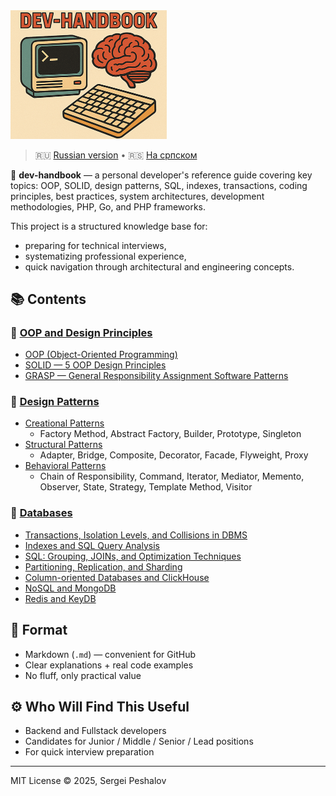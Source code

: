 
<img src="https://raw.githubusercontent.com/desfpc/dev-handbook/master/logo.png" alt="dev-handbook" width="250">

> 🇷🇺 [Russian version](README.ru.md) • 🇷🇸 [На српском](README.sr.md)

🧠 **dev-handbook** — a personal developer's reference guide covering key topics:
OOP, SOLID, design patterns, SQL, indexes, transactions, coding principles, best practices,
system architectures, development methodologies, PHP, Go, and PHP frameworks.

This project is a structured knowledge base for:
- preparing for technical interviews,
- systematizing professional experience,
- quick navigation through architectural and engineering concepts.

## 📚 Contents

### 🧠 [OOP and Design Principles](en.oop.md#-oop-and-design-principles)
- [OOP (Object-Oriented Programming)](en.oop.md#-oop-object-oriented-programming)
- [SOLID — 5 OOP Design Principles](en.oop.md#-solid--5-oop-design-principles)
- [GRASP — General Responsibility Assignment Software Patterns](en.oop.md#-grasp--general-responsibility-assignment-software-patterns)

### 🎯 [Design Patterns](en.oop.md#-design-patterns)
- [Creational Patterns](en.oop.md#-creational-patterns)
  - Factory Method, Abstract Factory, Builder, Prototype, Singleton
- [Structural Patterns](en.oop.md#-structural-patterns)
  - Adapter, Bridge, Composite, Decorator, Facade, Flyweight, Proxy
- [Behavioral Patterns](en.oop.md#-behavioral-design-patterns)
  - Chain of Responsibility, Command, Iterator, Mediator, Memento, Observer, State, Strategy, Template Method, Visitor

### 💾 [Databases](en.db.md#-databases)
- [Transactions, Isolation Levels, and Collisions in DBMS](en.db.md#-transactions-isolation-levels-and-collisions-in-dbms)
- [Indexes and SQL Query Analysis](en.db.md#-indexes-and-sql-query-analysis-explain)
- [SQL: Grouping, JOINs, and Optimization Techniques](en.db.md#-sql-grouping-joins-and-complex-query-optimization-techniques)
- [Partitioning, Replication, and Sharding](en.db.md#-partitioning-replication-and-sharding-in-dbms)
- [Column-oriented Databases and ClickHouse](en.db.md#-column-oriented-databases-and-clickhouse)
- [NoSQL and MongoDB](en.db.md#introduction-to-nosql-and-mongodb)
- [Redis and KeyDB](en.db.md#-redis-and-keydb-basics-architecture-and-advantages)

## 📎 Format

- Markdown (`.md`) — convenient for GitHub
- Clear explanations + real code examples
- No fluff, only practical value

## ⚙ Who Will Find This Useful

- Backend and Fullstack developers
- Candidates for Junior / Middle / Senior / Lead positions
- For quick interview preparation

---

MIT License © 2025, Sergei Peshalov
